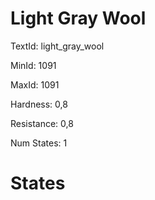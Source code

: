 # Light Gray Wool

TextId: light_gray_wool

MinId: 1091

MaxId: 1091

Hardness: 0,8

Resistance: 0,8


Num States: 1

# States
```

```